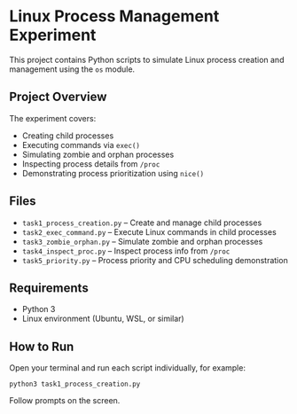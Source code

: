 # Linux Process Management Experiment

This project contains Python scripts to simulate Linux process creation and management using the `os` module.

## Project Overview

The experiment covers:
- Creating child processes
- Executing commands via `exec()`
- Simulating zombie and orphan processes
- Inspecting process details from `/proc`
- Demonstrating process prioritization using `nice()`

## Files

- `task1_process_creation.py` – Create and manage child processes
- `task2_exec_command.py` – Execute Linux commands in child processes
- `task3_zombie_orphan.py` – Simulate zombie and orphan processes
- `task4_inspect_proc.py` – Inspect process info from `/proc`
- `task5_priority.py` – Process priority and CPU scheduling demonstration

## Requirements

- Python 3
- Linux environment (Ubuntu, WSL, or similar)

## How to Run

Open your terminal and run each script individually, for example:

`python3 task1_process_creation.py`

Follow prompts on the screen.
